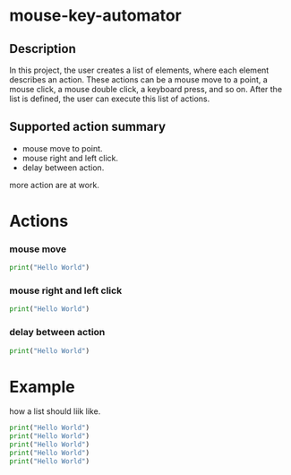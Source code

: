 # mouse-key-automator

## Description

In this project, the user creates a list of elements, where each element describes an action. These actions can be a mouse move to a point, a mouse click, a mouse double click, a keyboard press, and so on. After the list is defined, the user can execute this list of actions.

## Supported action summary
* mouse move to point.
* mouse right and left click.
* delay between action.

more action are at work.



# Actions

### mouse move
```python
print("Hello World")
```
### mouse right and left click
```python
print("Hello World")
```
### delay between action
```python
print("Hello World")
```



# Example
how a list should liik like.
```python
print("Hello World")
print("Hello World")
print("Hello World")
print("Hello World")
print("Hello World")
```